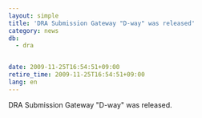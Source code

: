 ```yaml
---
layout: simple
title: 'DRA Submission Gateway "D-way" was released'
category: news
db:
  - dra


date: 2009-11-25T16:54:51+09:00
retire_time: 2009-11-25T16:54:51+09:00
lang: en
---
```


DRA Submission Gateway "D-way" was released.
